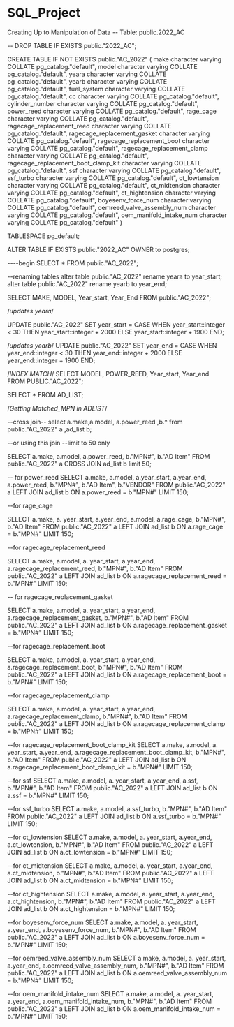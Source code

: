 # SQL_Project
Creating Up to Manipulation of Data
-- Table: public.2022_AC

-- DROP TABLE IF EXISTS public."2022_AC";

CREATE TABLE IF NOT EXISTS public."AC_2022"
(
    make character varying COLLATE pg_catalog."default",
    model character varying COLLATE pg_catalog."default",
    yeara character varying COLLATE pg_catalog."default",
    yearb character varying COLLATE pg_catalog."default",
    fuel_system character varying COLLATE pg_catalog."default",
    cc character varying COLLATE pg_catalog."default",
    cylinder_number character varying COLLATE pg_catalog."default",
    power_reed character varying COLLATE pg_catalog."default",
    rage_cage character varying COLLATE pg_catalog."default",
    ragecage_replacement_reed character varying COLLATE pg_catalog."default",
    ragecage_replacement_gasket character varying COLLATE pg_catalog."default",
    ragecage_replacement_boot character varying COLLATE pg_catalog."default",
    ragecage_replacement_clamp character varying COLLATE pg_catalog."default",
    ragecage_replacement_boot_clamp_kit character varying COLLATE pg_catalog."default",
    ssf character varying COLLATE pg_catalog."default",
    ssf_turbo character varying COLLATE pg_catalog."default",
    ct_lowtension character varying COLLATE pg_catalog."default",
    ct_midtension character varying COLLATE pg_catalog."default",
    ct_hightension character varying COLLATE pg_catalog."default",
    boyesenv_force_num character varying COLLATE pg_catalog."default",
    oemreed_valve_assembly_num character varying COLLATE pg_catalog."default",
    oem_manifold_intake_num character varying COLLATE pg_catalog."default"
)

TABLESPACE pg_default;

ALTER TABLE IF EXISTS public."2022_AC"
    OWNER to postgres;
	
----begin
SELECT *
FROM public."AC_2022";

--renaming tables
alter table public."AC_2022" rename yeara to year_start;
alter table public."AC_2022" rename yearb to year_end;

SELECT MAKE, MODEL, Year_start, Year_End
FROM public."AC_2022";

/*updates yeara*/

UPDATE public."AC_2022"
SET year_start = CASE
                WHEN year_start::integer < 30 THEN year_start::integer + 2000
                ELSE year_start::integer + 1900
            END;

/*updates yearb*/
UPDATE public."AC_2022"
SET year_end = CASE
                WHEN year_end::integer < 30 THEN year_end::integer + 2000
                ELSE year_end::integer + 1900
            END;


/*INDEX MATCH*/
SELECT MODEL, POWER_REED, Year_start, Year_end
FROM PUBLIC."AC_2022";

SELECT *
FROM AD_LIST;

/*Getting Matched_MPN in ADLIST*/


--cross join--
select a.make,a.model, a.power_reed ,b.* from public."AC_2022" a ,ad_list b;

--or using this join
--limit to 50 only

SELECT a.make, a.model, a.power_reed, b."MPN#", b."AD Item"
FROM public."AC_2022" a
CROSS JOIN ad_list b
limit 50;

-- for power_reed
SELECT a.make, a.model, a.year_start, a.year_end, a.power_reed, b."MPN#", b."AD Item", b."VENDOR"
FROM public."AC_2022" a
LEFT JOIN ad_list b ON a.power_reed = b."MPN#"
LIMIT 150;

--for rage_cage

SELECT a.make, a. year_start, a.year_end, a.model, a.rage_cage, b."MPN#", b."AD Item"
FROM public."AC_2022" a
LEFT JOIN ad_list b ON a.rage_cage = b."MPN#"
LIMIT 150;

--for ragecage_replacement_reed

SELECT a.make, a.model, a. year_start, a.year_end, a.ragecage_replacement_reed, b."MPN#", b."AD Item"
FROM public."AC_2022" a
LEFT JOIN ad_list b ON a.ragecage_replacement_reed = b."MPN#"
LIMIT 150;

-- for ragecage_replacement_gasket

SELECT a.make, a.model, a. year_start, a.year_end, a.ragecage_replacement_gasket, b."MPN#", b."AD Item"
FROM public."AC_2022" a
LEFT JOIN ad_list b ON a.ragecage_replacement_gasket = b."MPN#"
LIMIT 150;

--for ragecage_replacement_boot

SELECT a.make, a.model, a. year_start, a.year_end, a.ragecage_replacement_boot, b."MPN#", b."AD Item"
FROM public."AC_2022" a
LEFT JOIN ad_list b ON a.ragecage_replacement_boot = b."MPN#"
LIMIT 150;

--for ragecage_replacement_clamp

SELECT a.make, a.model, a. year_start, a.year_end, a.ragecage_replacement_clamp, b."MPN#", b."AD Item"
FROM public."AC_2022" a
LEFT JOIN ad_list b ON a.ragecage_replacement_clamp = b."MPN#"
LIMIT 150;

--for ragecage_replacement_boot_clamp_kit
SELECT a.make, a.model, a. year_start, a.year_end, a.ragecage_replacement_boot_clamp_kit, b."MPN#", b."AD Item"
FROM public."AC_2022" a
LEFT JOIN ad_list b ON a.ragecage_replacement_boot_clamp_kit = b."MPN#"
LIMIT 150;

--for ssf
SELECT a.make, a.model, a. year_start, a.year_end, a.ssf, b."MPN#", b."AD Item"
FROM public."AC_2022" a
LEFT JOIN ad_list b ON a.ssf = b."MPN#"
LIMIT 150;

--for ssf_turbo
SELECT a.make, a.model, a.ssf_turbo, b."MPN#", b."AD Item"
FROM public."AC_2022" a
LEFT JOIN ad_list b ON a.ssf_turbo = b."MPN#"
LIMIT 150;

--for ct_lowtension
SELECT a.make, a.model, a. year_start, a.year_end, a.ct_lowtension, b."MPN#", b."AD Item"
FROM public."AC_2022" a
LEFT JOIN ad_list b ON a.ct_lowtension = b."MPN#"
LIMIT 150;

--for ct_midtension
SELECT a.make, a.model, a. year_start, a.year_end, a.ct_midtension, b."MPN#", b."AD Item"
FROM public."AC_2022" a
LEFT JOIN ad_list b ON a.ct_midtension = b."MPN#"
LIMIT 150;

--for ct_hightension
SELECT a.make, a.model, a. year_start, a.year_end, a.ct_hightension, b."MPN#", b."AD Item"
FROM public."AC_2022" a
LEFT JOIN ad_list b ON a.ct_hightension = b."MPN#"
LIMIT 150;

--for boyesenv_force_num
SELECT a.make, a.model, a. year_start, a.year_end, a.boyesenv_force_num, b."MPN#", b."AD Item"
FROM public."AC_2022" a
LEFT JOIN ad_list b ON a.boyesenv_force_num = b."MPN#"
LIMIT 150;

--for oemreed_valve_assembly_num
SELECT a.make, a.model, a. year_start, a.year_end, a.oemreed_valve_assembly_num, b."MPN#", b."AD Item"
FROM public."AC_2022" a
LEFT JOIN ad_list b ON a.oemreed_valve_assembly_num = b."MPN#"
LIMIT 150;

--for oem_manifold_intake_num
SELECT a.make, a.model, a. year_start, a.year_end, a.oem_manifold_intake_num, b."MPN#", b."AD Item"
FROM public."AC_2022" a
LEFT JOIN ad_list b ON a.oem_manifold_intake_num = b."MPN#"
LIMIT 150;
